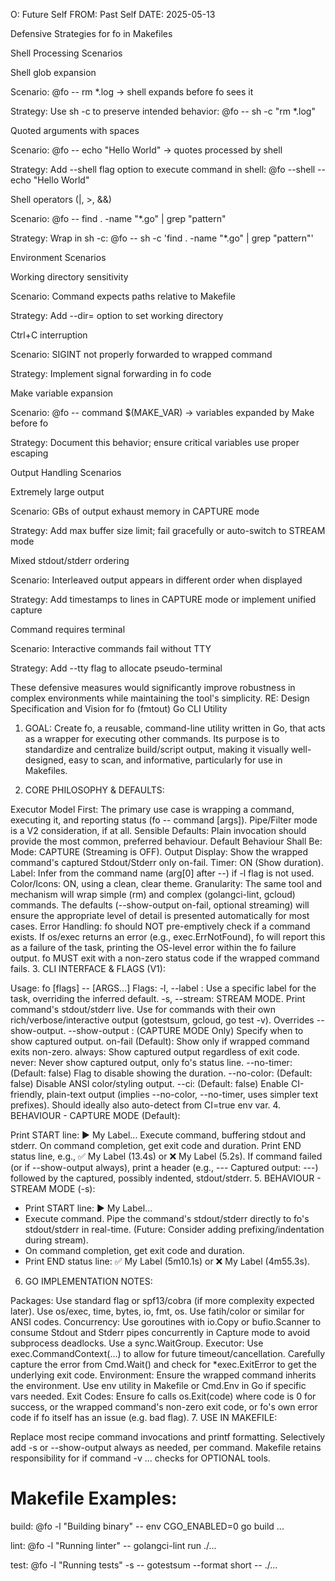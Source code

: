 O: Future Self
FROM: Past Self
DATE: 2025-05-13

Defensive Strategies for fo in Makefiles

Shell Processing Scenarios

Shell glob expansion

Scenario: @fo -- rm *.log → shell expands before fo sees it

Strategy: Use sh -c to preserve intended behavior: @fo -- sh -c "rm *.log"

Quoted arguments with spaces

Scenario: @fo -- echo "Hello World" → quotes processed by shell

Strategy: Add --shell flag option to execute command in shell: @fo --shell -- echo "Hello World"

Shell operators (|, >, &&)

Scenario: @fo -- find . -name "*.go" | grep "pattern"

Strategy: Wrap in sh -c: @fo -- sh -c 'find . -name "*.go" | grep "pattern"'

Environment Scenarios

Working directory sensitivity

Scenario: Command expects paths relative to Makefile

Strategy: Add --dir=<path> option to set working directory

Ctrl+C interruption

Scenario: SIGINT not properly forwarded to wrapped command

Strategy: Implement signal forwarding in fo code

Make variable expansion

Scenario: @fo -- command $(MAKE_VAR) → variables expanded by Make before fo

Strategy: Document this behavior; ensure critical variables use proper escaping

Output Handling Scenarios

Extremely large output

Scenario: GBs of output exhaust memory in CAPTURE mode

Strategy: Add max buffer size limit; fail gracefully or auto-switch to STREAM mode

Mixed stdout/stderr ordering

Scenario: Interleaved output appears in different order when displayed

Strategy: Add timestamps to lines in CAPTURE mode or implement unified capture

Command requires terminal

Scenario: Interactive commands fail without TTY

Strategy: Add --tty flag to allocate pseudo-terminal

These defensive measures would significantly improve robustness in complex environments while maintaining the tool's simplicity.
RE: Design Specification and Vision for fo (fmtout) Go CLI Utility

1. GOAL:
Create fo, a reusable, command-line utility written in Go, that acts as a wrapper for executing other commands. Its purpose is to standardize and centralize build/script output, making it visually well-designed, easy to scan, and informative, particularly for use in Makefiles.

2. CORE PHILOSOPHY & DEFAULTS:

Executor Model First: The primary use case is wrapping a command, executing it, and reporting status (fo -- command [args]). Pipe/Filter mode is a V2 consideration, if at all.
Sensible Defaults: Plain invocation should provide the most common, preferred behaviour.
Default Behaviour Shall Be:
Mode: CAPTURE (Streaming is OFF).
Output Display: Show the wrapped command's captured Stdout/Stderr only on-fail.
Timer: ON (Show duration).
Label: Infer from the command name (arg[0] after --) if -l flag is not used.
Color/Icons: ON, using a clean, clear theme.
Granularity: The same tool and mechanism will wrap simple (rm) and complex (golangci-lint, gcloud) commands. The defaults (--show-output on-fail, optional streaming) will ensure the appropriate level of detail is presented automatically for most cases.
Error Handling: fo should NOT pre-emptively check if a command exists. If os/exec returns an error (e.g., exec.ErrNotFound), fo will report this as a failure of the task, printing the OS-level error within the fo failure output. fo MUST exit with a non-zero status code if the wrapped command fails.
3. CLI INTERFACE & FLAGS (V1):

Usage: fo [flags] -- <COMMAND> [ARGS...]
Flags:
-l, --label <string>: Use a specific label for the task, overriding the inferred default.
-s, --stream: STREAM MODE. Print command's stdout/stderr live. Use for commands with their own rich/verbose/interactive output (gotestsum, gcloud, go test -v). Overrides --show-output.
--show-output <mode>: (CAPTURE MODE Only) Specify when to show captured output.
on-fail (Default): Show only if wrapped command exits non-zero.
always: Show captured output regardless of exit code.
never: Never show captured output, only fo's status line.
--no-timer: (Default: false) Flag to disable showing the duration.
--no-color: (Default: false) Disable ANSI color/styling output.
--ci: (Default: false) Enable CI-friendly, plain-text output (implies --no-color, --no-timer, uses simpler text prefixes). Should ideally also auto-detect from CI=true env var.
4. BEHAVIOUR - CAPTURE MODE (Default):

Print START line: ▶️ My Label...
Execute command, buffering stdout and stderr.
On command completion, get exit code and duration.
Print END status line, e.g., ✅ My Label (13.4s) or ❌ My Label (5.2s).
If command failed (or if --show-output always), print a header (e.g., --- Captured output: ---) followed by the captured, possibly indented, stdout/stderr.
5. BEHAVIOUR - STREAM MODE (-s):
* Print START line: ▶️ My Label...
* Execute command. Pipe the command's stdout/stderr directly to fo's stdout/stderr in real-time. (Future: Consider adding prefixing/indentation during stream).
* On command completion, get exit code and duration.
* Print END status line: ✅ My Label (5m10.1s) or ❌ My Label (4m55.3s).

6. GO IMPLEMENTATION NOTES:

Packages: Use standard flag or spf13/cobra (if more complexity expected later). Use os/exec, time, bytes, io, fmt, os. Use fatih/color or similar for ANSI codes.
Concurrency: Use goroutines with io.Copy or bufio.Scanner to consume Stdout and Stderr pipes concurrently in Capture mode to avoid subprocess deadlocks. Use a sync.WaitGroup.
Executor:
Use exec.CommandContext(...) to allow for future timeout/cancellation.
Carefully capture the error from Cmd.Wait() and check for *exec.ExitError to get the underlying exit code.
Environment: Ensure the wrapped command inherits the environment. Use env utility in Makefile or Cmd.Env in Go if specific vars needed.
Exit Codes: Ensure fo calls os.Exit(code) where code is 0 for success, or the wrapped command's non-zero exit code, or fo's own error code if fo itself has an issue (e.g. bad flag).
7. USE IN MAKEFILE:

Replace most recipe command invocations and printf formatting.
Selectively add -s or --show-output always as needed, per command.
Makefile retains responsibility for if command -v ... checks for OPTIONAL tools.
# Makefile Examples:
build:
	@fo -l "Building binary" -- env CGO_ENABLED=0 go build ...

lint:
	@fo -l "Running linter" -- golangci-lint run ./...

test:
	@fo -l "Running tests" -s -- gotestsum --format short -- ./...
